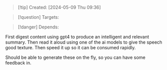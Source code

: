 
>[!tip] Created: [2024-05-09 Thu 09:36]

>[!question] Targets: 

>[!danger] Depends: 

First digest content using gpt4 to produce an intelligent and relevant summary.
Then read it aloud using one of the ai models to give the speech good texture.
Then speed it up so it can be consumed rapidly.

Should be able to generate these on the fly, so you can have some feedback in.